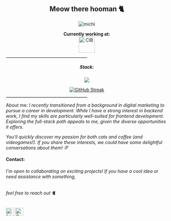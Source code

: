 <div id=header align=center>
  <h2>Meow there hooman 🐈</h2>
</div>

<p align="center">
  <img src="https://miro.medium.com/v2/resize:fit:1100/format:webp/0*_nTGrEkwvXxxmcHY.gif" alt="michi">
</p>
<div>
  
<p align="center">
  <b>Currently working at:</b>
  <br>
  <img src="https://avatars.githubusercontent.com/u/158210424?s=200&v=4" alt="CIB" width="50">
</p>

<hr style="border: 0.5px solid #ddd; width: 50%;">

<div id=header align=center>
  <h5>Stack:</h5>
</div> 

<div>
  <h7>
    <p align="center">
      <a href="https://skillicons.dev">
        <img src="https://skillicons.dev/icons?i=java,js,ts,html,css,react,angular,vite,nextjs,idea,vscode,bootstrap,docker,mysql,gcp,postman,figma,xd&perline=6" />
      </a>
    </p>
  </h7>
</div>

<p align="center">
  <a href="https://git.io/streak-stats">
    <img src="https://github-readme-streak-stats.herokuapp.com?user=vngerus&theme=modern-lilac2&border_radius=5&card_width=500" alt="GitHub Streak">
  </a>
</p>

<hr style="border: 0.5px solid #ddd; width: 50%;">

 About me: _I recently transitioned from a background in digital marketing to pursue a career in development. While I have a strong interest in backend work, I find my skills are particularly well-suited for frontend development. Exploring the full-stack path appeals to me, given the diverse opportunities it offers._

 _You'll quickly discover my passion for both cats and coffee (and videogames!). If you share these interests, we could have some delightful conversations about them! :P_

 #### Contact:
###### _I'm open to collaborating on exciting projects! If you have a cool idea or need assistance with something,_ 
###### _feel free to reach out_ 🐈


[<img src="https://img.shields.io/badge/LinkedIn-282C34?logo=linkedin&logoColor=0077B5" alt="LinkedIn logo" title="LinkedIn" height="25" />](https://www.linkedin.com/in/angelsmithl/)
[<img src="https://img.shields.io/badge/Gmail-D14836?logo=gmail&logoColor=white" alt="Gmail logo" title="Gmail" height="25" />](mailto:angelsmithlgs@gmail.com)






<!--
**AngelSmithlgs/AngelSmithlgs** is a ✨ _special_ ✨ repository because its `README.md` (this file) appears on your GitHub profile.

Here are some ideas to get you started:

- 🔭 I’m currently working on ...
- 🌱 I’m currently learning ...
- 👯 I’m looking to collaborate on ...
- 🤔 I’m looking for help with ...
- 💬 Ask me about ...
- 📫 How to reach me: ...
- 😄 Pronouns: ...
- ⚡ Fun fact: ...
-->
